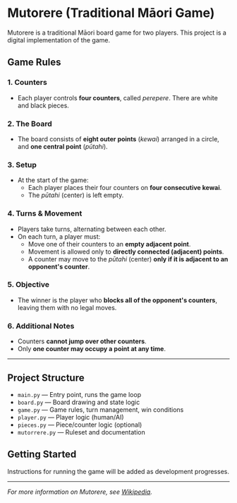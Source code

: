 # Mutorere (Traditional Māori Game)

Mutorere is a traditional Māori board game for two players. This project is a digital implementation of the game.

## Game Rules

### 1. Counters

- Each player controls **four counters**, called _perepere_. There are white and black pieces.

### 2. The Board

- The board consists of **eight outer points** (_kewai_) arranged in a circle, and **one central point** (_pūtahi_).

### 3. Setup

- At the start of the game:
  - Each player places their four counters on **four consecutive kewai**.
  - The _pūtahi_ (center) is left empty.

### 4. Turns & Movement

- Players take turns, alternating between each other.
- On each turn, a player must:
  - Move one of their counters to an **empty adjacent point**.
  - Movement is allowed only to **directly connected (adjacent) points**.
  - A counter may move to the _pūtahi_ (center) **only if it is adjacent to an opponent's counter**.

### 5. Objective

- The winner is the player who **blocks all of the opponent's counters**, leaving them with no legal moves.

### 6. Additional Notes

- Counters **cannot jump over other counters**.
- Only **one counter may occupy a point at any time**.

---

## Project Structure

- `main.py` — Entry point, runs the game loop
- `board.py` — Board drawing and state logic
- `game.py` — Game rules, turn management, win conditions
- `player.py` — Player logic (human/AI)
- `pieces.py` — Piece/counter logic (optional)
- `mutorrere.py` — Ruleset and documentation

## Getting Started

Instructions for running the game will be added as development progresses.

---

_For more information on Mutorere, see [Wikipedia](https://en.wikipedia.org/wiki/Mutorere)._

